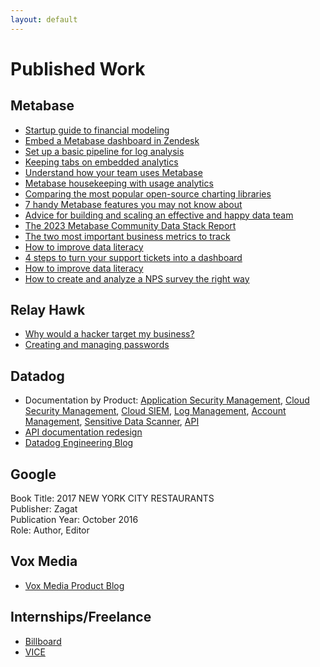 ```yaml
---
layout: default
---
```


# Published Work

## Metabase
- [Startup guide to financial modeling](https://www.metabase.com/startup-guide/introduction)
- [Embed a Metabase dashboard in Zendesk](https://www.metabase.com/blog/embed-metabase-in-zendesk)
- [Set up a basic pipeline for log analysis](https://www.metabase.com/blog/set-up-a-logging-pipeline-for-analysis)
- [Keeping tabs on embedded analytics](https://www.metabase.com/blog/embedding-usage-analytics)
- [Understand how your team uses Metabase](https://www.metabase.com/blog/how-to-use-metabase-usage-analytics)
- [Metabase housekeeping with usage analytics](https://www.metabase.com/blog/metabase-housekeeping-with-usage-analytics)
- [Comparing the most popular open-source charting libraries](https://www.metabase.com/blog/most-popular-data-visualization-libraries-embedding)
- [7 handy Metabase features you may not know about](https://www.metabase.com/blog/7-handy-features-you-may-not-know-about)
- [Advice for building and scaling an effective and happy data team](https://www.metabase.com/blog/common-mistakes-companies-make-when-building-a-data-team)
- [The 2023 Metabase Community Data Stack Report](https://www.metabase.com/data-stack-report-2023/)
- [The two most important business metrics to track](https://www.metabase.com/blog/develop-a-metrics-store-now)
- [How to improve data literacy](https://www.metabase.com/blog/improving-data-literacy)
- [4 steps to turn your support tickets into a dashboard](https://www.metabase.com/blog/4-steps-to-turn-your-support-tickets-into-an-automated-dashboard)
- [How to improve data literacy](https://www.metabase.com/blog/improving-data-literacy)
- [How to create and analyze a NPS survey the right way](https://www.metabase.com/blog/create-and-analyze-a-nps-survey-the-right-way)

## Relay Hawk
- [Why would a hacker target my business?](https://www.relayhawk.com/blog/why-would-a-hacker-target-my-business)
- [Creating and managing passwords](https://www.relayhawk.com/blog/a-guide-to-creating-and-managing-passwords)

## Datadog
- Documentation by Product: [Application Security Management](https://docs.datadoghq.com/security/application_security/), [Cloud Security Management](https://docs.datadoghq.com/security/cloud_security_management/), [Cloud SIEM](https://docs.datadoghq.com/security/cloud_siem/), [Log Management](https://docs.datadoghq.com/logs/), [Account Management](https://docs.datadoghq.com/account_management/), [Sensitive Data Scanner](https://docs.datadoghq.com/sensitive_data_scanner/?tab=addscanningrulefromthelibraryrules), [API](https://docs.datadoghq.com/api/latest/)
- [API documentation redesign](https://drive.google.com/file/d/1dq54cxUuAH4s2lsMJF_aU3A3VS90wYPd/view)
- [Datadog Engineering Blog](https://www.datadoghq.com/blog/engineering/)

## Google

Book Title: 2017 NEW YORK CITY RESTAURANTS<br>
Publisher: Zagat<br>
Publication Year: October 2016<br>
Role: Author, Editor<br>

## Vox Media
- [Vox Media Product Blog](https://product.voxmedia.com/2018/8/2/17644210/annual-vax-event-kicks-off-in-baltimore)

## Internships/Freelance
- [Billboard](https://www.billboard.com/author/sarina-bloodgood/)
- [VICE](https://www.vice.com/en/contributor/sarina-bloodgood)
